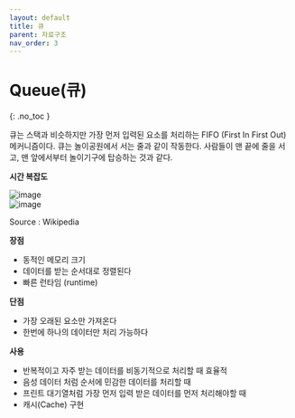 ```yaml
---
layout: default
title: 큐
parent: 자료구조
nav_order: 3
---
```


# Queue(큐)  
{: .no_toc }

큐는 스택과 비슷하지만 가장 먼저 입력된 요소를 처리하는 FIFO (First In First Out) 메커니즘이다. 큐는 놀이공원에서 서는 줄과 같이 작동한다. 사람들이 맨 끝에 줄을 서고, 맨 앞에서부터 놀이기구에 탑승하는 것과 같다.  

**시간 복잡도**  

![image](https://velog.velcdn.com/images%2Fjha0402%2Fpost%2F5705a000-bab6-49f3-bd03-9a6c31025f49%2Fimage.png)  
![image](https://velog.velcdn.com/images%2Fjha0402%2Fpost%2Fd7e48cc1-26e9-4497-959a-0f38b5893c0b%2Fqueue.png)  

Source : Wikipedia  

**장점**  

  - 동적인 메모리 크기  
  - 데이터를 받는 순서대로 정렬된다  
  - 빠른 런타임 (runtime)  

**단점**  

  - 가장 오래된 요소만 가져온다  
  - 한번에 하나의 데이터만 처리 가능하다  

**사용**  

  - 반복적이고 자주 받는 데이터를 비동기적으로 처리할 때 효율적  
  - 음성 데이터 처럼 순서에 민감한 데이터를 처리할 때  
  - 프린트 대기열처럼 가장 먼저 입력 받은 데이터를 먼저 처리해야할 때  
  - 캐시(Cache) 구현  